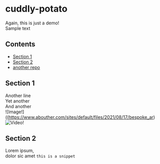 # cuddly-potato
Again, this is just a demo!<br>
Sample text
## Contents
* [Section 1](#section-1)
* [Section 2](#section-2)
* [another repo](https://hipsum.co/)
## Section 1
Another line  
Yet another  
And another  
![Image!]((https://www.abouther.com/sites/default/files/2021/08/17/bespoke_ar)
![Video!](https://www.youtube.com/watch?v=xT-86RAvZp4)
## Section 2
Lorem ipsum,  
dolor sic amet
```this is a snippet```
